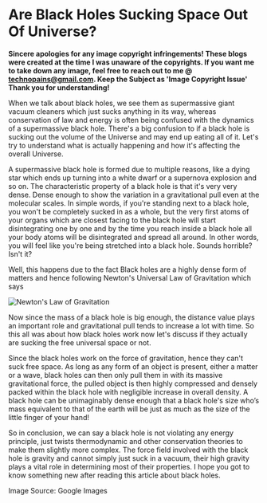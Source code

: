 # Are Black Holes Sucking Space Out Of Universe?

**Sincere apologies for any image copyright infringements! These blogs were created at the time I was unaware of the copyrights. If you want me to take down any image, feel free to reach out to me @ technopains@gmail.com. Keep the Subject as 'Image Copyright Issue' Thank you for understanding!**

When we talk about black holes, we see them as supermassive giant vacuum cleaners which just sucks anything in its way, whereas conservation of law and energy is often being confused with the dynamics of a supermassive black hole. There's a big confusion to if a black hole is sucking out the volume of the Universe and may end up eating all of it. Let's try to understand what is actually happening and how it's affecting the overall Universe.

A supermassive black hole is formed due to multiple reasons, like a dying star which ends up turning into a white dwarf or a supernova explosion and so on. The characteristic property of a black hole is that it's very very dense. Dense enough to show the variation in a gravitational pull even at the molecular scales. In simple words, if you're standing next to a black hole, you won't be completely sucked in as a whole, but the very first atoms of your organs which are closest facing to the black hole will start disintegrating one by one and by the time you reach inside a black hole all your body atoms will be disintegrated and spread all around. In other words, you will feel like you're being stretched into a black hole. Sounds horrible? Isn't it?

Well, this happens due to the fact Black holes are a highly dense form of matters and hence following Newton's Universal Law of Gravitation which says

![Newton's Law of Gravitation](https://cdn.wrytin.com/images/wrytup/r/1024/newtons-law-of-universal-gravitation-jw1c7y7z.jpeg)

Now since the mass of a black hole is big enough, the distance value plays an important role and gravitational pull tends to increase a lot with time. So this all was about how black holes work now let's discuss if they actually are sucking the free universal space or not.

Since the black holes work on the force of gravitation, hence they can't suck free space. As long as any form of an object is present, either a matter or a wave, black holes can then only pull them in with its massive gravitational force, the pulled object is then highly compressed and densely packed within the black hole with negligible increase in overall density. A black hole can be unimaginably dense enough that a black hole's size who’s mass equivalent to that of the earth will be just as much as the size of the little finger of your hand!

So in conclusion, we can say a black hole is not violating any energy principle, just twists thermodynamic and other conservation theories to make them slightly more complex. The force field involved with the black hole is gravity and cannot simply just suck in a vacuum, their high gravity plays a vital role in determining most of their properties. I hope you got to know something new after reading this article about black holes.

Image Source: Google Images